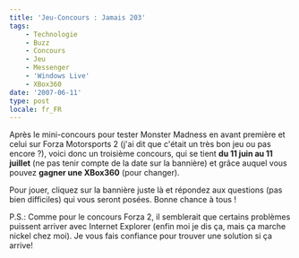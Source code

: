 ```yaml
---
title: 'Jeu-Concours : Jamais 203'
tags:
    - Technologie
    - Buzz
    - Concours
    - Jeu
    - Messenger
    - 'Windows Live'
    - XBox360
date: '2007-06-11'
type: post
locale: fr_FR
---
```


Après le mini-concours pour tester Monster Madness en avant première et celui sur Forza Motorsports 2 (j'ai dit que c'était un très bon jeu ou pas encore&nbsp;?), voici donc un troisième concours, qui se tient **du 11 juin au 11 juillet** (ne pas tenir compte de la date sur la bannière) et&nbsp;gr&acirc;ce auquel vous pouvez **gagner une XBox360** (pour changer).

Pour jouer, cliquez sur la bannière juste là et répondez aux questions (pas bien difficiles) qui vous seront posées. Bonne chance à tous&nbsp;!

P.S.: Comme pour le concours Forza 2, il semblerait que certains problèmes puissent arriver avec Internet Explorer (enfin moi je dis ça, mais ça marche nickel chez moi). Je vous fais confiance pour trouver une solution si ça arrive!
